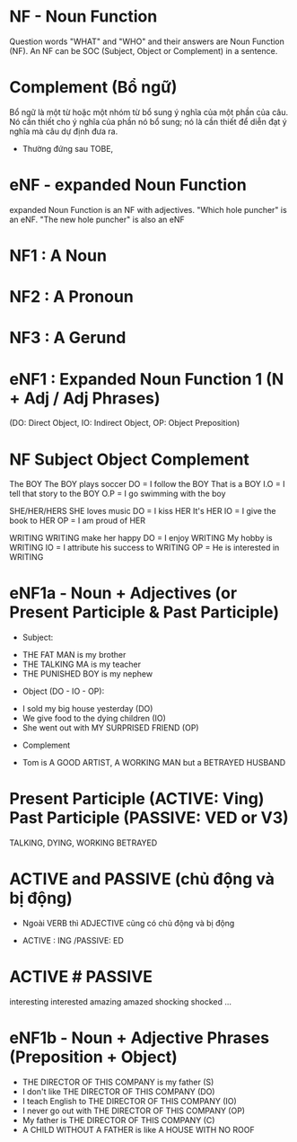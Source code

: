 # NF - Noun Function
Question words "WHAT" and "WHO" and their answers are Noun Function (NF). An NF can be SOC (Subject, Object or Complement) in a sentence.

# Complement (Bổ ngữ)
Bổ ngữ là một từ hoặc một nhóm từ bổ sung ý nghĩa của một phần của câu. Nó cần thiết cho ý nghĩa của phần nó bổ sung; nó là cần thiết để diễn đạt ý nghĩa mà câu dự định đưa ra.
* Thường đứng sau TOBE, 


# eNF - expanded Noun Function
expanded Noun Function is an NF with adjectives. "Which hole puncher" is an eNF. "The new hole puncher" is also an eNF



# NF1   : A Noun
# NF2   : A Pronoun
# NF3   : A Gerund
# eNF1  : Expanded Noun Function 1 (N + Adj / Adj Phrases)

(DO: Direct Object, IO: Indirect Object, OP: Object Preposition)
# NF                Subject                             Object                                      Complement 
The BOY             The BOY plays soccer                DO = I follow the BOY                       That is a BOY
                                                        I.O = I tell that story to the BOY
                                                        O.P = I go swimming with the boy

SHE/HER/HERS        SHE loves music                     DO = I kiss HER                             It's HER
                                                        IO = I give the book to HER
                                                        OP = I am proud of HER

WRITING             WRITING make her happy              DO = I enjoy WRITING                        My hobby is WRITING
                                                        IO = I attribute his success to WRITING
                                                        OP = He is interested in WRITING

# eNF1a - Noun + Adjectives (or Present Participle & Past Participle)

* Subject: 
- THE FAT MAN is my brother
- THE TALKING MA is my teacher
- THE PUNISHED BOY is my nephew

* Object (DO - IO - OP):
- I sold my big house yesterday (DO)
- We give food to the dying children (IO)
- She went out with MY SURPRISED FRIEND (OP)

* Complement
- Tom is A GOOD ARTIST, A WORKING MAN but a BETRAYED HUSBAND

# Present Participle (ACTIVE: Ving)                     Past Participle (PASSIVE: VED or V3)
TALKING, DYING, WORKING                                 BETRAYED

# ACTIVE and PASSIVE (chủ động và bị động)
- Ngoài VERB thì ADJECTIVE cũng có chủ động và bị động

* ACTIVE : ING /PASSIVE: ED

# ACTIVE                                # PASSIVE
interesting                             interested
amazing                                 amazed
shocking                                shocked
...

# eNF1b - Noun + Adjective Phrases (Preposition + Object)
- THE DIRECTOR OF THIS COMPANY is my father (S)
- I don't like THE DIRECTOR OF THIS COMPANY (DO)
- I teach English to THE DIRECTOR OF THIS COMPANY (IO)
- I never go out with THE DIRECTOR OF THIS COMPANY (OP)
- My father is THE DIRECTOR OF THIS COMPANY (C)
- A CHILD WITHOUT A FATHER is like A HOUSE WITH NO ROOF

